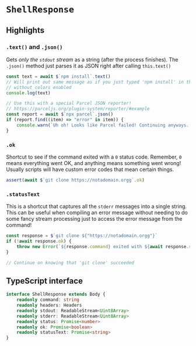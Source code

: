 # `ShellResponse`

## Highlights

### `.text()` and `.json()`

Gets _only the `stdout` stream_ as a string (after the process finishes). The `.json()` method just parses it as JSON right after calling `this.text()`

```ts
const text = await $`npm install`.text()
// Will print out same message as if you just typed 'npm install' in the shell itself
// without colors enabled
console.log(text)
```

```ts
// Use this with a special Parcel JSON reporter!
// https://parceljs.org/plugin-system/reporter/#example
const report = await $`npx parcel`.json()
if (report.find((item) => "error" in item)) {
    console.warn(`Uh oh! Looks like Parcel failed! Continuing anyways...`)
}
```

### `.ok`

Shortcut to see if the command exited with a `0` status code. Remember, `0` means everything went OK, and anything means something went wrong! Usually scripts will have custom error codes that mean certain things.

```ts
assert(await $`git clone https://notadomain.orgg`.ok)
```

### `.statusText`

This is a shortcut that captures all the `stderr` messages into a single string. This can be useful when compiling an error message without needing to do some fancy stream processing just to access the error message from the command!

```ts
const response = $`git clone ${"https://notadomain.orgg"}`
if (!await response.ok) {
    throw new Error(`${response.command} exited with ${await response.status} and message ${await response.statusText}`)
}

// Continue on knowing that 'git clone' succeeded
```

## TypeScript interface

```ts
interface ShellResponse extends Body {
    readonly command: string
    readonly headers: Headers
    readonly stdout: ReadableStream<Uint8Array>
    readonly stderr: ReadableStream<Uint8Array>
    readonly status: Promise<number>
    readonly ok: Promise<boolean>
    readonly statusText: Promise<string>
}
```
